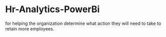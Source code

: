 # Hr-Analytics-PowerBi
for helping the organization determine what action they will need to take to retain more employees.
